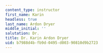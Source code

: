 ```yaml
---
content_type: instructor
first_name: Karin
headless: true
last_name: Ardon Dryer
middle_initial: ''
salutation: Dr.
title: Dr. Karin Ardon Dryer
uid: b7988d4b-fb9d-0495-d003-90810d9b2723
---
```

